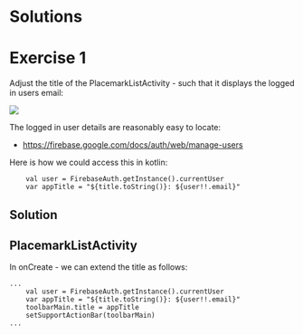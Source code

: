 # Solutions

# Exercise 1

Adjust the title of the PlacemarkListActivity - such that it displays the logged in users email:

![](img/13.png)

The logged in user details are reasonably easy to locate:

- <https://firebase.google.com/docs/auth/web/manage-users>

Here is how we could access this in kotlin:

~~~
    val user = FirebaseAuth.getInstance().currentUser
    var appTitle = "${title.toString()}: ${user!!.email}"
~~~

## Solution

## PlacemarkListActivity

In onCreate - we can extend the title as follows:

~~~
...
    val user = FirebaseAuth.getInstance().currentUser
    var appTitle = "${title.toString()}: ${user!!.email}"
    toolbarMain.title = appTitle
    setSupportActionBar(toolbarMain)
...
~~~

